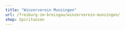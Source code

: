 ```yaml
---
title: "Winzerverein Munzingen"
url: /freiburg-im-breisgau/winzerverein-munzingen/
shop: Spirituosen
---
```

